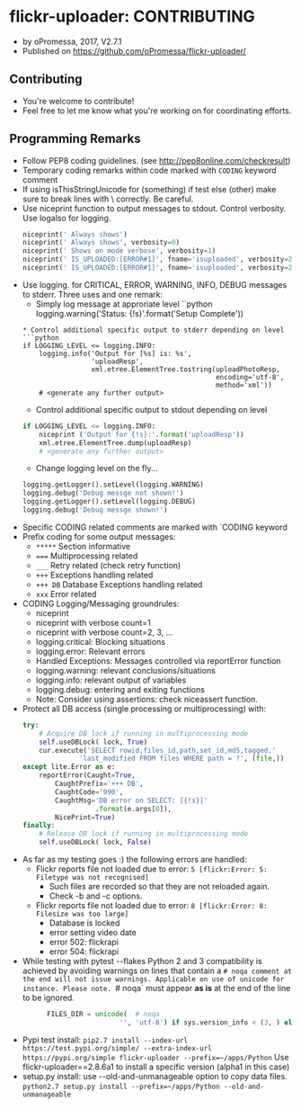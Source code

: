 # flickr-uploader: CONTRIBUTING
* by oPromessa, 2017, V2.7.1
* Published on https://github.com/oPromessa/flickr-uploader/

## Contributing
* You're welcome to contribute!
* Feel free to let me know what you're working on for coordinating efforts.

## Programming Remarks
* Follow PEP8 coding guidelines. (see http://pep8online.com/checkresult)
* Temporary coding remarks within code marked with `CODING` keyword comment
* If using isThisStringUnicode for (something) if test else (other) make
  sure to break lines with \ correctly. Be careful.
* Use niceprint function to output messages to stdout. Control verbosity. Use logalso for logging.
  ```python
  niceprint(' Always shows')
  niceprint(' Always shows', verbosity=0)
  niceprint(' Shows on mode verbose', verbosity=1)
  niceprint(' IS_UPLOADED:[ERROR#1]', fname='isuploaded', verbosity=2)
  niceprint(' IS_UPLOADED:[ERROR#1]', fname='isuploaded', verbosity=2, logalso=logging.ERROR)
  ```
* Use logging. for CRITICAL, ERROR, WARNING, INFO, DEBUG messages to stderr.
  Three uses and one remark:
   * Simply log message at approriate level
   ``python
   logging.warning('Status: {!s}'.format('Setup Complete'))
   ```
   * Control additional specific output to stderr depending on level
   ```python
   if LOGGING_LEVEL <= logging.INFO:
       logging.info('Output for [%s] is: %s',
                    'uploadResp',
                    xml.etree.ElementTree.tostring(uploadPhotoResp,
                                                   encoding='utf-8',
                                                   method='xml'))
       # <generate any further output>
   ```
   * Control additional specific output to stdout depending on level
   ```python
   if LOGGING_LEVEL <= logging.INFO:
       niceprint ('Output for {!s}:'.format('uploadResp'))
       xml.etree.ElementTree.dump(uploadResp)
       # <generate any further output>
   ```
   * Change logging level on the fly...
   ```python
   logging.getLogger().setLevel(logging.WARNING)
   logging.debug('Debug messge not shown!')
   logging.getLogger().setLevel(logging.DEBUG)
   logging.debug('Debug messge shown!')
   ```
* Specific CODING related comments are marked with `CODING keyword
* Prefix coding for some output messages:
   * `*****`   Section informative
   * `===`     Multiprocessing related
   * `___`     Retry related (check retry function)
   * `+++`     Exceptions handling related
   * `+++ DB`  Database Exceptions handling related
   * `xxx`     Error related
* CODING Logging/Messaging groundrules:
   * niceprint
   * niceprint with verbose count=1
   * niceprint with verbose count=2, 3, ...
   * logging.critical: Blocking situations
   * logging.error: Relevant errors
   * Handled Exceptions: Messages controlled via reportError function
   * logging.warning: relevant conclusions/situations
   * logging.info: relevant output of variables
   * logging.debug: entering and exiting functions
   * Note: Consider using assertions: check niceassert function.
* Protect all DB access (single processing or multiprocessing) with:
    ```python
    try:
        # Acquire DB lock if running in multiprocessing mode
        self.useDBLock( lock, True)
        cur.execute('SELECT rowid,files_id,path,set_id,md5,tagged,'
                  'last_modified FROM files WHERE path = ?', (file,))
    except lite.Error as e:
        reportError(Caught=True,
            CaughtPrefix='+++ DB',
            CaughtCode='990',
            CaughtMsg='DB error on SELECT: [{!s}]'
                      .format(e.args[0]),
            NicePrint=True)
    finally:
        # Release DB lock if running in multiprocessing mode
        self.useDBLock( lock, False)
    ```
* As far as my testing goes :) the following errors are handled:
   * Flickr reports file not loaded due to error: `5 [flickr:Error:
   5: Filetype was not recognised]`
      * Such files are recorded so that they are not reloaded again.
      * Check -b and -c options.
   * Flickr reports file not loaded due to error: `8 [flickr:Error:
   8: Filesize was too large]`
      * Database is locked
      * error setting video date
      * error 502: flickrapi
      * error 504: flickrapi
* While testing with pytest --flakes Python 2 and 3 compatibility is
  achieved by avoiding warnings on lines that contain a `# noqa comment at
  the end will not issue warnings. Applicable on use of unicode for
  instance. Please note. `# noqa` must appear **as is** at the end of the
  line to be ignored.
    ```python
          FILES_DIR = unicode(  # noqa
                            '', 'utf-8') if sys.version_info < (3, ) else str('')
    ```
* Pypi test install:
  `pip2.7 install --index-url https://test.pypi.org/simple/ --extra-index-url https://pypi.org/simple flickr-uploader --prefix=~/apps/Python`
  Use flickr-uploader==2.8.6a1 to install a specific version (alpha1 in this case)
* setup.py install: use --old-and-unmanageable option to copy data files.
  `python2.7 setup.py install --prefix=~/apps/Python --old-and-unmanageable`
